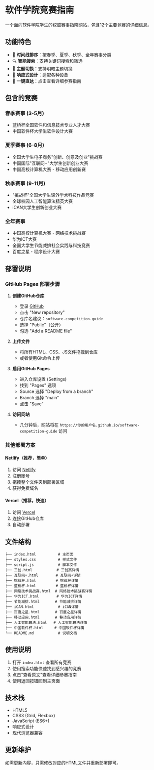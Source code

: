 # 软件学院竞赛指南

一个面向软件学院学生的权威赛事指南网站，包含12个主要竞赛的详细信息。

## 功能特色

- 📅 **时间线排序**：按春季、夏季、秋季、全年赛事分类
- 🔍 **智能搜索**：支持关键词搜索和筛选
- 🌙 **主题切换**：支持明暗主题切换
- 📱 **响应式设计**：适配各种设备
- 🔗 **一键直达**：点击查看详细参赛指南

## 包含的竞赛

### 春季赛事 (3-5月)
- 蓝桥杯全国软件和信息技术专业人才大赛
- 中国软件杯大学生软件设计大赛

### 夏季赛事 (6-8月)
- 全国大学生电子商务"创新、创意及创业"挑战赛
- 中国国际"互联网+"大学生创新创业大赛
- 中国高校计算机大赛 - 移动应用创新赛

### 秋季赛事 (9-11月)
- "挑战杯"全国大学生课外学术科技作品竞赛
- 全球校园人工智能算法精英大赛
- iCAN大学生创新创业大赛

### 全年赛事
- 中国高校计算机大赛 - 网络技术挑战赛
- 华为ICT大赛
- 全国大学生节能减排社会实践与科技竞赛
- 百度之星・程序设计大赛

## 部署说明

### GitHub Pages 部署步骤

1. **创建GitHub仓库**
   - 登录 [GitHub](https://github.com)
   - 点击 "New repository"
   - 仓库名建议：`software-competition-guide`
   - 选择 "Public"（公开）
   - 勾选 "Add a README file"

2. **上传文件**
   - 将所有HTML、CSS、JS文件拖拽到仓库
   - 或者使用Git命令上传

3. **启用GitHub Pages**
   - 进入仓库设置 (Settings)
   - 找到 "Pages" 选项
   - Source 选择 "Deploy from a branch"
   - Branch 选择 "main"
   - 点击 "Save"

4. **访问网站**
   - 几分钟后，网站将在 `https://你的用户名.github.io/software-competition-guide` 访问

### 其他部署方案

#### Netlify（推荐，简单）
1. 访问 [Netlify](https://netlify.com)
2. 注册账号
3. 拖拽整个文件夹到部署区域
4. 获得免费域名

#### Vercel（推荐，快速）
1. 访问 [Vercel](https://vercel.com)
2. 连接GitHub仓库
3. 自动部署

## 文件结构

```
├── index.html          # 主页面
├── styles.css          # 样式文件
├── script.js           # 脚本文件
├── 三创.html           # 三创赛详情
├── 互联网+.html        # 互联网+详情
├── 挑战杯.html         # 挑战杯详情
├── 蓝桥杯.html         # 蓝桥杯详情
├── 网络技术挑战赛.html  # 网络技术挑战赛详情
├── 华为ICT.html        # 华为ICT详情
├── 节能减排.html       # 节能减排详情
├── iCAN.html           # iCAN详情
├── 百度之星.html       # 百度之星详情
├── 移动应用.html       # 移动应用详情
├── 人工智能算法.html   # 人工智能算法详情
├── 中国软件杯.html     # 中国软件杯详情
└── README.md           # 说明文档
```

## 使用说明

1. 打开 `index.html` 查看所有竞赛
2. 使用搜索功能快速找到感兴趣的竞赛
3. 点击"查看原文"查看详细参赛指南
4. 使用返回按钮回到主页面

## 技术栈

- HTML5
- CSS3 (Grid, Flexbox)
- JavaScript (ES6+)
- 响应式设计
- 现代浏览器兼容

## 更新维护

如需更新内容，只需修改对应的HTML文件并重新部署即可。

